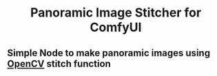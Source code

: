 <div align="center">

# Panoramic Image Stitcher for ComfyUI

</div>

## Simple Node to make panoramic images using [OpenCV](github.com/opencv) stitch function

